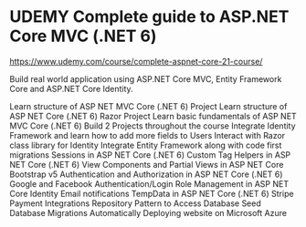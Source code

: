 # UDEMY Complete guide to ASP.NET Core MVC (.NET 6)

https://www.udemy.com/course/complete-aspnet-core-21-course/

Build real world application using ASP.NET Core MVC, Entity Framework Core and ASP.NET Core Identity.

Learn structure of ASP NET MVC Core (.NET 6) Project
Learn structure of ASP NET Core (.NET 6) Razor Project
Learn basic fundamentals of ASP NET MVC Core (.NET 6)
Build 2 Projects throughout the course
Integrate Identity Framework and learn how to add more fields to Users
Interact with Razor class library for Identity
Integrate Entity Framework along with code first migrations
Sessions in ASP NET Core (.NET 6)
Custom Tag Helpers in ASP NET Core (.NET 6)
View Components and Partial Views in ASP NET Core
Bootstrap v5
Authentication and Authorization in ASP NET Core (.NET 6)
Google and Facebook Authentication/Login
Role Management in ASP NET Core Identity
Email notifications
TempData in ASP NET Core (.NET 6)
Stripe Payment Integrations
Repository Pattern to Access Database
Seed Database Migrations Automatically
Deploying website on Microsoft Azure
